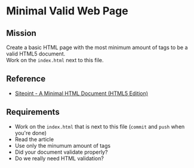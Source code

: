Minimal Valid Web Page
============================

Mission
--------

Create a basic HTML page with the most minimum amount of tags to be a valid HTML5 document.  
Work on the `index.html` next to this file.

Reference
---------

- [Siteoint - A Minimal HTML Document (HTML5 Edition)](https://www.sitepoint.com/a-minimal-html-document-html5-edition/)

Requirements
------------

- Work on the `index.html` that is next to this file (`commit` and `push` when you're done)
- Read the article
- Use only the minumum amount of tags
- Did your document validate properly?
- Do we really need HTML validation?
